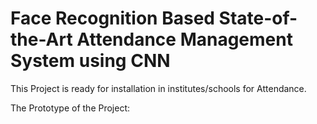 # Face Recognition Based State-of-the-Art Attendance Management System using CNN
This Project is ready for installation in institutes/schools for Attendance. 

The Prototype of the Project:

